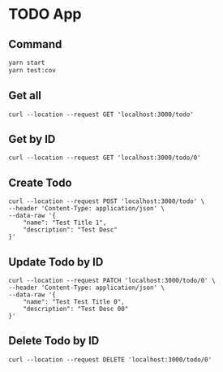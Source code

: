 # TODO App

## Command

```bash
yarn start
yarn test:cov
```

## Get all

```curl
curl --location --request GET 'localhost:3000/todo'
```

## Get by ID

```curl
curl --location --request GET 'localhost:3000/todo/0'
```

## Create Todo

```curl
curl --location --request POST 'localhost:3000/todo' \
--header 'Content-Type: application/json' \
--data-raw '{
    "name": "Test Title 1",
    "description": "Test Desc"
}'
```

## Update Todo by ID

```curl
curl --location --request PATCH 'localhost:3000/todo/0' \
--header 'Content-Type: application/json' \
--data-raw '{
    "name": "Test Test Title 0",
    "description": "Test Desc 00"
}'
```

## Delete Todo by ID

```curl
curl --location --request DELETE 'localhost:3000/todo/0'
```
